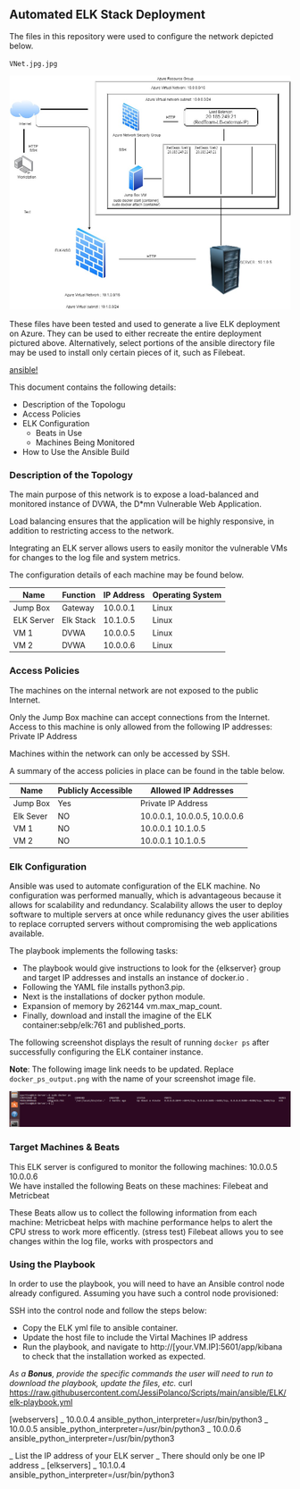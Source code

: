 ## Automated ELK Stack Deployment

The files in this repository were used to configure the network depicted below.

`VNet.jpg.jpg` 

![](diagram/VNet.jpg.jpg)

These files have been tested and used to generate a live ELK deployment on Azure. They can be used to either recreate the entire deployment pictured above. Alternatively, select portions of the ansible directory file may be used to install only certain pieces of it, such as Filebeat.

  [ansible!](ansible)

This document contains the following details:
- Description of the Topologu
- Access Policies
- ELK Configuration
  - Beats in Use
  - Machines Being Monitored
- How to Use the Ansible Build


### Description of the Topology

The main purpose of this network is to expose a load-balanced and monitored instance of DVWA, the D*mn Vulnerable Web Application.

Load balancing ensures that the application will be highly responsive, in addition to restricting access to the network.

Integrating an ELK server allows users to easily monitor the vulnerable VMs for changes to the log file and system metrics.

The configuration details of each machine may be found below.

| Name     | Function | IP Address | Operating System |
|----------|----------|------------|------------------|
| Jump Box | Gateway  | 10.0.0.1   | Linux            |
| ELK Server | Elk Stack |  10.1.0.5  |      Linux            |
| VM 1     | DVWA     |   10.0.0.5 |  Linux                |
| VM 2     | DVWA     |  10.0.0.6  |  Linux                |

### Access Policies

The machines on the internal network are not exposed to the public Internet. 

Only the Jump Box machine can accept connections from the Internet. Access to this machine is only allowed from the following IP addresses: Private IP Address

Machines within the network can only be accessed by SSH.

A summary of the access policies in place can be found in the table below.

| Name     | Publicly Accessible | Allowed IP Addresses |
|----------|---------------------|----------------------|
| Jump Box | Yes                 | Private IP Address   |
| Elk Sever |     NO             | 10.0.0.1, 10.0.0.5, 10.0.0.6 |
| VM 1     |      NO             | 10.0.0.1  10.1.0.5           |
| VM 2     |      NO             | 10.0.0.1  10.1.0.5           |
### Elk Configuration

Ansible was used to automate configuration of the ELK machine. No configuration was performed manually, which is advantageous because it allows for scalability 
and redundancy. Scalability allows the user to deploy software to multiple servers at once while redunancy gives the user abilities to replace corrupted servers
without compromising the web applications available.

The playbook implements the following tasks:
-  The playbook would give instructions to look for the {elkserver} group and target IP addresses and installs an instance of docker.io .
-  Following the YAML file installs python3.pip.
-  Next is the installations of docker python module.
-  Expansion of memory by 262144 vm.max_map_count.
-  Finally, download and install the imagine of the ELK container:sebp/elk:761 and published_ports.

The following screenshot displays the result of running `docker ps` after successfully configuring the ELK container instance.

**Note**: The following image link needs to be updated. Replace `docker_ps_output.png` with the name of your screenshot image file.  


![](diagram/Project1.png)

### Target Machines & Beats
This ELK server is configured to monitor the following machines:
10.0.0.5  10.0.0.6  
We have installed the following Beats on these machines: Filebeat and Metricbeat

These Beats allow us to collect the following information from each machine: Metricbeat helps with machine performance helps to alert the CPU stress to work more efficently. (stress test) Filebeat allows you to see changes within the log file, works with prospectors and 
### Using the Playbook
In order to use the playbook, you will need to have an Ansible control node already configured. Assuming you have such a control node provisioned: 

SSH into the control node and follow the steps below:
- Copy the ELK yml file to ansible container.
- Update the host file to include the Virtal Machines IP address
- Run the playbook, and navigate to http://[your.VM.IP]:5601/app/kibana to check that the installation worked as expected.

_As a **Bonus**, provide the specific commands the user will need to run to download the playbook, update the files, etc._
curl https://raw.githubusercontent.com/JessiPolanco/Scripts/main/ansible/ELK/elk-playbook.yml

[webservers]
_ 10.0.0.4 ansible_python_interpreter=/usr/bin/python3
_ 10.0.0.5 ansible_python_interpreter=/usr/bin/python3
_ 10.0.0.6 ansible_python_interpreter=/usr/bin/python3

_ List the IP address of your ELK server
_ There should only be one IP address
_ [elkservers]
_ 10.1.0.4 ansible_python_interpreter=/usr/bin/python3

